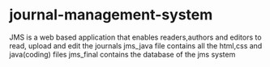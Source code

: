 # journal-management-system
JMS is a web based application that enables readers,authors and editors to read, upload and edit the journals
jms_java file contains all the html,css and java(coding) files 
jms_final contains the database of the jms system
